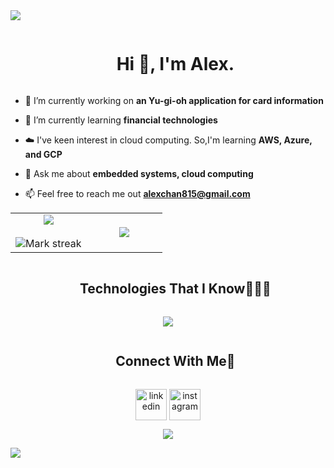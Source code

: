 
<!--horizontal divider(gradiant)-->
<img src="https://user-images.githubusercontent.com/73097560/115834477-dbab4500-a447-11eb-908a-139a6edaec5c.gif">

<!--h1 without bottom border-->
  <ul align="center">
    <summary><h1 style="display: inline-block">Hi 👋, I'm Alex.</h1></summary>
  </ul>

<!--h2 without bottom border-->
<!-- <div id="user-content-toc">
  <ul align="center">
    <summary><h2 style="display: inline-block"></h2></summary>
  </ul>
</div> -->


<!--Intro start-->
- 🔭 I’m currently working on **an Yu-gi-oh application for card information**

- 🌱 I’m currently learning **financial technologies**

- ☁️ I've keen interest in cloud computing. So,I'm learning **AWS, Azure, and GCP**

- 💬 Ask me about **embedded systems, cloud computing**

- 📫 Feel free to reach me out **alexchan815@gmail.com**

<!--Intro end-->



<!--- stats & Trophy (start) -->
<p align="center">
  <!--- stats (start) -->
<table align="center">
<tr border="none">
<td width="50%" align="center">
  
  <img  align="center"  src="https://github-readme-stats.vercel.app/api?username=tablejai&theme=dark&show_icons=true&count_private=true" />
  <br></br>
  <img  title="🔥 Get streak stats for your profile at git.io/streak-stats" alt="Mark streak" src="https://github-readme-streak-stats.herokuapp.com/?user=tablejai&theme=dark&hide_border=false" /> 
</td>

<td width="50%" align="center">

  <img  align="center"  src="https://github-readme-stats.anuraghazra1.vercel.app/api/top-langs/?username=tablejai&theme=dark&hide_border=false&no-bg=true&no-frame=true&langs_count=10"/>
  
  </td>
</tr>
</table>
<!--- stats (end) -->




</p>        
<!--- stats (end) -->


<!--h1 without bottom border-->
<ul align="center">
  <summary><h2 style="display: inline-block">Technologies That I Know👨🏻‍💻</h2></summary>
</ul>
<!--tech stack icons-->
<p align="center">
  <a href="https://skillicons.dev">
    <img src="https://skillicons.dev/icons?i=git,aws,c,cpp,css,discord,docker,dynamodb,express,figma,firebase,github,html,idea,java,js,linux,md,materialui,mongodb,mysql,nodejs,postman,py,react,ts,vscode&perline=14" />
  </a>
</p>


<!-- Connect with me -->
<!--h2 without bottom border-->
<ul align="center">
  <summary><h2 style="display: inline-block">Connect With Me🤝</h2></summary>
</ul>

<!--icons and links-->
<p align="center">
<a href="https://www.linkedin.com/in/alex-chan-351961218/" target="blank"><img align="center" src="https://user-images.githubusercontent.com/88904952/234979284-68c11d7f-1acc-4f0c-ac78-044e1037d7b0.png" alt="linkedin" height="50" width="50" /></a>
<a href="https://www.instagram.com/tablejaiii/" target="blank"><img align="center" src="https://user-images.githubusercontent.com/88904952/234981169-2dd1e58f-4b7e-468c-8213-034ba62156c3.png" alt="instagram" height="50" width="50" /></a>
</p>


<!--profile visit count-->
<div align="center">
  
[![](https://visitcount.itsvg.in/api?id=tablejait&icon=3&color=6)](https://visitcount.itsvg.in)
  
</div>

<!--horizontal divider(gradiant)-->
<img src="https://user-images.githubusercontent.com/73097560/115834477-dbab4500-a447-11eb-908a-139a6edaec5c.gif">
